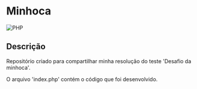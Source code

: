 # Minhoca
![PHP](https://img.shields.io/badge/php-%23777BB4.svg?style=for-the-badge&logo=php&logoColor=white)
 ## Descrição
 Repositório criado para compartilhar minha resolução do teste 'Desafio da minhoca'.

 O arquivo 'index.php' contém o código que foi desenvolvido.
